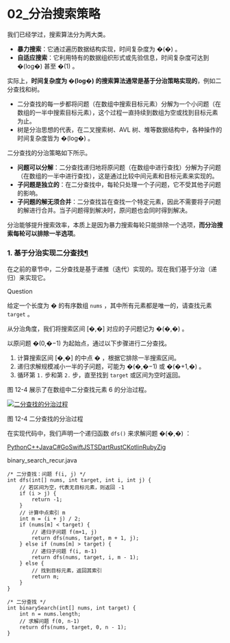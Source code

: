 # 02_分治搜索策略

我们已经学过，搜索算法分为两大类。

- **暴力搜索**：它通过遍历数据结构实现，时间复杂度为 �(�) 。
- **自适应搜索**：它利用特有的数据组织形式或先验信息，时间复杂度可达到 �(log⁡�) 甚至 �(1) 。

实际上，**时间复杂度为 �(log⁡�) 的搜索算法通常是基于分治策略实现的**，例如二分查找和树。

- 二分查找的每一步都将问题（在数组中搜索目标元素）分解为一个小问题（在数组的一半中搜索目标元素），这个过程一直持续到数组为空或找到目标元素为止。
- 树是分治思想的代表，在二叉搜索树、AVL 树、堆等数据结构中，各种操作的时间复杂度皆为 �(log⁡�) 。

二分查找的分治策略如下所示。

- **问题可以分解**：二分查找递归地将原问题（在数组中进行查找）分解为子问题（在数组的一半中进行查找），这是通过比较中间元素和目标元素来实现的。
- **子问题是独立的**：在二分查找中，每轮只处理一个子问题，它不受其他子问题的影响。
- **子问题的解无须合并**：二分查找旨在查找一个特定元素，因此不需要将子问题的解进行合并。当子问题得到解决时，原问题也会同时得到解决。

分治能够提升搜索效率，本质上是因为暴力搜索每轮只能排除一个选项，**而分治搜索每轮可以排除一半选项**。

### 1.  基于分治实现二分查找[¶](https://www.hello-algo.com/chapter_divide_and_conquer/binary_search_recur/#1)

在之前的章节中，二分查找是基于递推（迭代）实现的。现在我们基于分治（递归）来实现它。

Question

给定一个长度为 � 的有序数组 `nums` ，其中所有元素都是唯一的，请查找元素 `target` 。

从分治角度，我们将搜索区间 [�,�] 对应的子问题记为 �(�,�) 。

以原问题 �(0,�−1) 为起始点，通过以下步骤进行二分查找。

1. 计算搜索区间 [�,�] 的中点 � ，根据它排除一半搜索区间。
2. 递归求解规模减小一半的子问题，可能为 �(�,�−1) 或 �(�+1,�) 。
3. 循环第 `1.` 步和第 `2.` 步，直至找到 `target` 或区间为空时返回。

图 12-4 展示了在数组中二分查找元素 6 的分治过程。

[![二分查找的分治过程](https://www.hello-algo.com/chapter_divide_and_conquer/binary_search_recur.assets/binary_search_recur.png)](https://www.hello-algo.com/chapter_divide_and_conquer/binary_search_recur.assets/binary_search_recur.png)

图 12-4  二分查找的分治过程

在实现代码中，我们声明一个递归函数 `dfs()` 来求解问题 �(�,�) ：

[Python](https://www.hello-algo.com/chapter_divide_and_conquer/binary_search_recur/#__tabbed_1_1)[C++](https://www.hello-algo.com/chapter_divide_and_conquer/binary_search_recur/#__tabbed_1_2)[Java](https://www.hello-algo.com/chapter_divide_and_conquer/binary_search_recur/#__tabbed_1_3)[C#](https://www.hello-algo.com/chapter_divide_and_conquer/binary_search_recur/#__tabbed_1_4)[Go](https://www.hello-algo.com/chapter_divide_and_conquer/binary_search_recur/#__tabbed_1_5)[Swift](https://www.hello-algo.com/chapter_divide_and_conquer/binary_search_recur/#__tabbed_1_6)[JS](https://www.hello-algo.com/chapter_divide_and_conquer/binary_search_recur/#__tabbed_1_7)[TS](https://www.hello-algo.com/chapter_divide_and_conquer/binary_search_recur/#__tabbed_1_8)[Dart](https://www.hello-algo.com/chapter_divide_and_conquer/binary_search_recur/#__tabbed_1_9)[Rust](https://www.hello-algo.com/chapter_divide_and_conquer/binary_search_recur/#__tabbed_1_10)[C](https://www.hello-algo.com/chapter_divide_and_conquer/binary_search_recur/#__tabbed_1_11)[Kotlin](https://www.hello-algo.com/chapter_divide_and_conquer/binary_search_recur/#__tabbed_1_12)[Ruby](https://www.hello-algo.com/chapter_divide_and_conquer/binary_search_recur/#__tabbed_1_13)[Zig](https://www.hello-algo.com/chapter_divide_and_conquer/binary_search_recur/#__tabbed_1_14)

binary_search_recur.java

```
/* 二分查找：问题 f(i, j) */
int dfs(int[] nums, int target, int i, int j) {
    // 若区间为空，代表无目标元素，则返回 -1
    if (i > j) {
        return -1;
    }
    // 计算中点索引 m
    int m = (i + j) / 2;
    if (nums[m] < target) {
        // 递归子问题 f(m+1, j)
        return dfs(nums, target, m + 1, j);
    } else if (nums[m] > target) {
        // 递归子问题 f(i, m-1)
        return dfs(nums, target, i, m - 1);
    } else {
        // 找到目标元素，返回其索引
        return m;
    }
}

/* 二分查找 */
int binarySearch(int[] nums, int target) {
    int n = nums.length;
    // 求解问题 f(0, n-1)
    return dfs(nums, target, 0, n - 1);
}
```